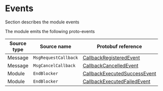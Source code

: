 # Events

Section describes the module events

The module emits the following proto-events

| Source type | Source name          | Protobuf  reference                                                                  |
| ----------- | -------------------- |--------------------------------------------------------------------------------------|
| Message     | `MsgRequestCallback` | [CallbackRegisteredEvent](../../../proto/archway/callback/v1/events.proto#L11)       |
| Message     | `MsgCancelCallback`  | [CallbackCancelledEvent](../../../proto/archway/callback/v1/events.proto#L25)        |
| Module      | `EndBlocker`         | [CallbackExecutedSuccessEvent](../../../proto/archway/callback/v1/events.proto#L39)  |
| Module      | `EndBlocker`         | [CallbackExecutedFailedEvent](../../../proto/archway/callback/v1/events.proto#L53)   |